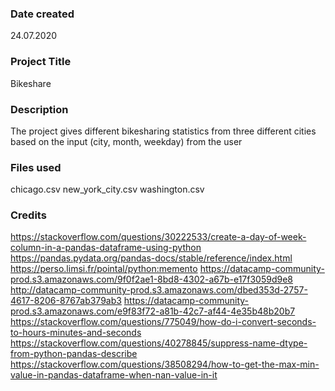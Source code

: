### Date created
24.07.2020

### Project Title
Bikeshare

### Description
The project gives different bikesharing statistics from three different cities based on the input (city, month, weekday) from the user

### Files used
chicago.csv
new_york_city.csv
washington.csv

### Credits
https://stackoverflow.com/questions/30222533/create-a-day-of-week-column-in-a-pandas-dataframe-using-python
https://pandas.pydata.org/pandas-docs/stable/reference/index.html
https://perso.limsi.fr/pointal/python:memento
https://datacamp-community-prod.s3.amazonaws.com/9f0f2ae1-8bd8-4302-a67b-e17f3059d9e8
http://datacamp-community-prod.s3.amazonaws.com/dbed353d-2757-4617-8206-8767ab379ab3
https://datacamp-community-prod.s3.amazonaws.com/e9f83f72-a81b-42c7-af44-4e35b48b20b7
https://stackoverflow.com/questions/775049/how-do-i-convert-seconds-to-hours-minutes-and-seconds
https://stackoverflow.com/questions/40278845/suppress-name-dtype-from-python-pandas-describe
https://stackoverflow.com/questions/38508294/how-to-get-the-max-min-value-in-pandas-dataframe-when-nan-value-in-it

